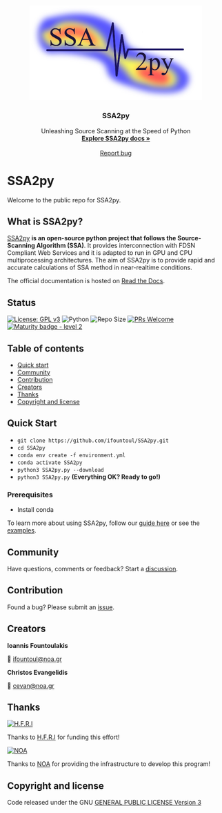 <p align="center">
  <a href="">
    <img src="logo.jpg" width="400" alt="SSA2py logo">
  </a>
</p>

<h3 align="center">SSA2py</h3>

<p align="center">
   Unleashing Source Scanning at the Speed of Python
  <br>
  <a href=""><strong>Explore SSA2py docs »</strong></a>
  <br>
  <br>
  <a href="">Report bug</a>
</p>


# SSA2py

Welcome to the public repo for SSA2py.

## What is SSA2py?

[SSA2py]() **is an open-source python project that follows the Source-Scanning Algorithm (SSA)**.
It provides interconnection with FDSN Compliant Web Services and it is adapted to run in GPU and CPU multiprocessing architectures. 
The aim of SSA2py is to provide rapid and accurate calculations of SSA method in near-realtime conditions.

The official documentation is hosted on [Read the Docs]().

## Status

[![License: GPL v3](https://img.shields.io/badge/License-GPLv3-blue.svg)](https://www.gnu.org/licenses/gpl-3.0)
![Python](https://img.shields.io/badge/python-3.10-blue.svg)
![Repo Size](https://img.shields.io/github/repo-size/Sulstice/global-chem)
[![PRs Welcome](https://img.shields.io/badge/PRs-welcome-brightgreen.svg?style=flat-square)](http://makeapullrequest.com)
[![Maturity badge - level 2](https://img.shields.io/badge/Maturity-Level%202%20--%20First%20Release-yellowgreen.svg)](https://github.com/tophat/getting-started/blob/master/scorecard.md)

## Table of contents

- [Quick start](#quick-start)
- [Community](#community)
- [Contribution](#contribution)
- [Creators](#creators)
- [Thanks](#thanks)
- [Copyright and license](#copyright-and-license)


## Quick Start
- `git clone https://github.com/ifountoul/SSA2py.git`
- `cd SSA2py`
- `conda env create -f environment.yml`
- `conda activate SSA2py`
- `python3 SSA2py.py --download`
- `python3 SSA2py.py` **(Everything OK? Ready to go!)**

### Prerequisites
- Install conda

To learn more about using SSA2py, follow our [guide here]() or see the [examples]().

## Community

Have questions, comments or feedback? Start a [discussion]().

## Contribution

Found a bug? Please submit an [issue]().

## Creators

**Ioannis Fountoulakis**

:email: ifountoul@noa.gr

**Christos Evangelidis**

:email: cevan@noa.gr


## Thanks 

<a href="https://www.elidek.gr/en/homepage/">
  <img src="https://www.elidek.gr/wp-content/themes/elidek/images/elidek_logo_en.png" alt="H.F.R.I" width="310" height="90">
</a>

Thanks to [H.F.R.I](https://www.elidek.gr/en/homepage/) for funding this effort!


<a href="https://www.noa.gr/en/">
  <img src="https://www.noa.gr/wp-content/uploads/2019/12/noa_logo.svg" alt="NOA" width="110" height="110">
</a>

Thanks to [NOA](https://www.noa.gr/en/) for providing the infrastructure to develop this program!

## Copyright and license

Code released under the GNU [GENERAL PUBLIC LICENSE Version 3](https://github.com/ifountoul/SSA2py-Ghost/blob/master/LICENSE)
